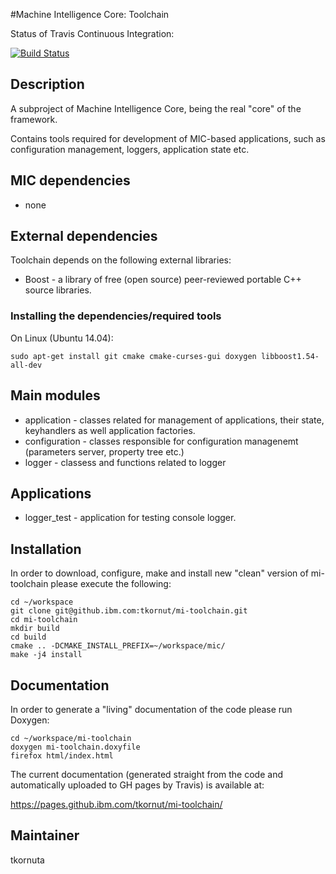 #Machine Intelligence Core: Toolchain

Status of Travis Continuous Integration:

[![Build Status](https://travis.ibm.com/tkornut/mi-toolchain.svg?token=9XHfj7QaSbmFqHsyaQes&branch=master)](https://travis.ibm.com/tkornut/mi-toolchain)

## Description

A subproject of Machine Intelligence Core, being the real "core" of the framework.

Contains tools required for development of MIC-based applications, such as configuration management, loggers, application state etc.

## MIC dependencies

   * none

## External dependencies

Toolchain depends on the following external libraries:
   * Boost - a library of free (open source) peer-reviewed portable C++ source libraries.

### Installing the dependencies/required tools

On Linux (Ubuntu 14.04): 

    sudo apt-get install git cmake cmake-curses-gui doxygen libboost1.54-all-dev

## Main modules

   * application - classes related for management of applications, their state, keyhandlers as well application factories. 
   * configuration - classes responsible for configuration managenemt (parameters server, property tree etc.) 
   * logger - classess and functions related to logger 

## Applications

   * logger_test - application for testing console logger.

## Installation
In order to download, configure, make and install new "clean" version of mi-toolchain please execute the following:

    cd ~/workspace
    git clone git@github.ibm.com:tkornut/mi-toolchain.git
    cd mi-toolchain
    mkdir build
    cd build
    cmake .. -DCMAKE_INSTALL_PREFIX=~/workspace/mic/
    make -j4 install

## Documentation
In order to generate a "living" documentation of the code please run Doxygen:

    cd ~/workspace/mi-toolchain
    doxygen mi-toolchain.doxyfile
    firefox html/index.html

The current documentation (generated straight from the code and automatically uploaded to GH pages by Travis) is available at:

https://pages.github.ibm.com/tkornut/mi-toolchain/

## Maintainer

tkornuta


